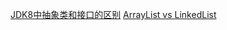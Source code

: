 [JDK8中抽象类和接口的区别](http://www.javacodegeeks.com/2014/04/abstract-class-versus-interface-in-the-jdk-8-era.html)
[ArrayList vs LinkedList](http://www.javacodegeeks.com/2013/12/arraylist-vs-linkedlist.html)
